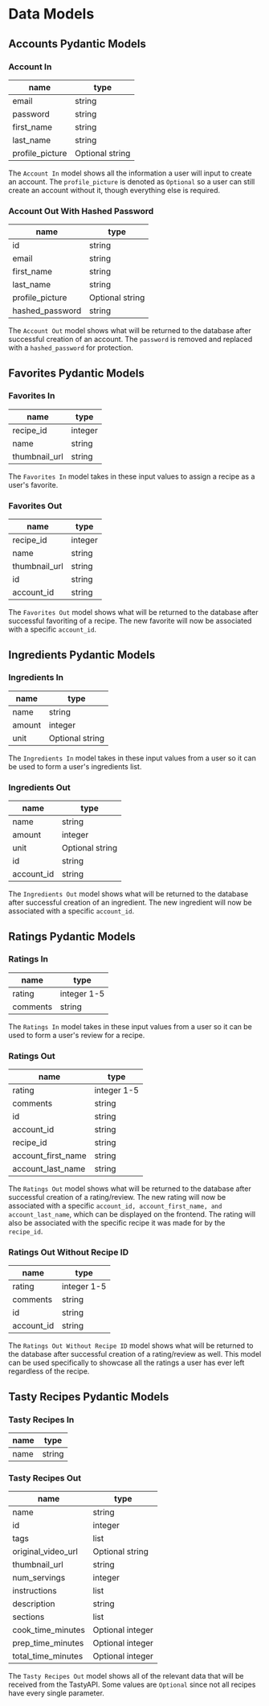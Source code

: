 # Data Models

## Accounts Pydantic Models

### Account In
| name | type |
| -------- | -------- |
| email | string |
| password | string |
| first_name | string |
| last_name | string |
| profile_picture | Optional string |

The `Account In` model shows all the information a user will input to create an account. The `profile_picture` is denoted as `Optional` so a user can still create an account without it, though everything else is required.

### Account Out With Hashed Password
| name | type |
| -------- | -------- |
| id | string |
| email | string |
| first_name | string |
| last_name | string |
| profile_picture | Optional string |
| hashed_password | string |

The `Account Out` model shows what will be returned to the database after successful creation of an account. The `password` is removed and replaced with a `hashed_password` for protection.

## Favorites Pydantic Models

### Favorites In
| name | type |
| -------- | -------- |
| recipe_id | integer |
| name | string |
| thumbnail_url | string |

The `Favorites In` model takes in these input values to assign a recipe as a user's favorite.

### Favorites Out
| name | type |
| -------- | -------- |
| recipe_id | integer |
| name | string |
| thumbnail_url | string |
| id | string |
| account_id | string |

The `Favorites Out` model shows what will be returned to the database after successful favoriting of a recipe. The new favorite will now be associated with a specific `account_id`.

## Ingredients Pydantic Models

### Ingredients In
| name | type |
| -------- | -------- |
| name | string |
| amount | integer |
| unit | Optional string |

The `Ingredients In` model takes in these input values from a user so it can be used to form a user's ingredients list.

### Ingredients Out
| name | type |
| -------- | -------- |
| name | string |
| amount | integer |
| unit | Optional string |
| id | string |
| account_id | string |

The `Ingredients Out` model shows what will be returned to the database after successful creation of an ingredient. The new ingredient will now be associated with a specific `account_id`.

## Ratings Pydantic Models

### Ratings In
| name | type |
| -------- | -------- |
| rating | integer 1-5  |
| comments | string |

The `Ratings In` model takes in these input values from a user so it can be used to form a user's review for a recipe.

### Ratings Out
| name | type |
| -------- | -------- |
| rating | integer 1-5  |
| comments | string |
| id | string |
| account_id | string |
| recipe_id | string |
| account_first_name | string |
| account_last_name | string |

The `Ratings Out` model shows what will be returned to the database after successful creation of a rating/review. The new rating will now be associated with a specific `account_id, account_first_name, and account_last_name`, which can be displayed on the frontend. The rating will also be associated with the specific recipe it was made for by the `recipe_id`.

### Ratings Out Without Recipe ID
| name | type |
| -------- | -------- |
| rating | integer 1-5  |
| comments | string |
| id | string |
| account_id | string |

The `Ratings Out Without Recipe ID` model shows what will be returned to the database after successful creation of a rating/review as well. This model can be used specifically to showcase all the ratings a user has ever left regardless of the recipe.

## Tasty Recipes Pydantic Models

### Tasty Recipes In
| name | type |
| -------- | -------- |
| name | string  |

### Tasty Recipes Out
| name | type |
| -------- | -------- |
| name | string  |
| id | integer |
| tags | list |
| original_video_url | Optional string |
| thumbnail_url | string |
| num_servings | integer |
| instructions | list |
| description | string |
| sections | list |
| cook_time_minutes | Optional integer |
| prep_time_minutes | Optional integer |
| total_time_minutes | Optional integer |

The `Tasty Recipes Out` model shows all of the relevant data that will be received from the TastyAPI. Some values are `Optional` since not all recipes have every single parameter.
